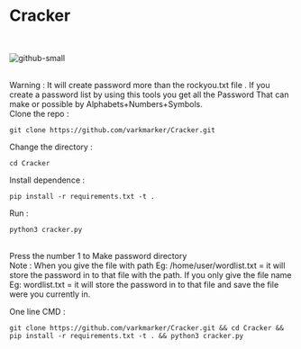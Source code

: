 # Cracker

<br>


![github-small](https://github.com/varkmarker/Cracker/Image/cracker.png)

<br>
Warning : It will create password more than the rockyou.txt file . If you create a password list by using this tools you get all the Password That can make or possible  by Alphabets+Numbers+Symbols.
<br>
Clone the repo : 

    git clone https://github.com/varkmarker/Cracker.git

Change the directory :

    cd Cracker

Install dependence : 
       
    pip install -r requirements.txt -t . 

Run : 

    python3 cracker.py
<br>
Press the number 1 to Make password directory
<br>
Note : When you give the file with path Eg: /home/user/wordlist.txt = it will store the password in to that file with the path. If you only give the file name Eg: wordlist.txt = it will store the password in to that file and save the file were you currently in.

One line CMD :

    git clone https://github.com/varkmarker/Cracker.git && cd Cracker && pip install -r requirements.txt -t . && python3 cracker.py
